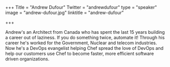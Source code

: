 +++
Title = "Andrew Dufour"
Twitter = "andrewdufour"
type = "speaker"
image = "andrew-dufour.jpg"
linktitle = "andrew-dufour"

+++

Andrew's an Architect from Canada who has spent the last 15 years building a career out of laziness. If you do something twice, automate it! Through his career he's worked for the Government, Nuclear and telecom industries. Now he's a DevOps evangelist helping Chef spread the love of DevOps and help our customers use Chef to become faster, more efficient software driven organizations.